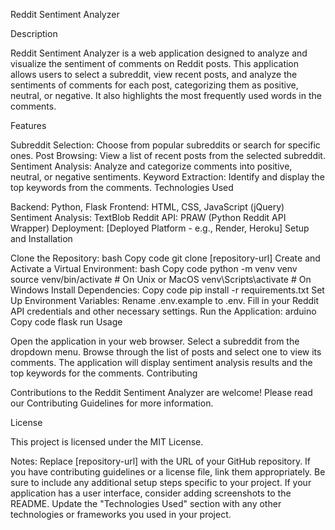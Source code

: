 Reddit Sentiment Analyzer

Description

Reddit Sentiment Analyzer is a web application designed to analyze and visualize the sentiment of comments on Reddit posts. This application allows users to select a subreddit, view recent posts, and analyze the sentiments of comments for each post, categorizing them as positive, neutral, or negative. It also highlights the most frequently used words in the comments.

Features

Subreddit Selection: Choose from popular subreddits or search for specific ones.
Post Browsing: View a list of recent posts from the selected subreddit.
Sentiment Analysis: Analyze and categorize comments into positive, neutral, or negative sentiments.
Keyword Extraction: Identify and display the top keywords from the comments.
Technologies Used

Backend: Python, Flask
Frontend: HTML, CSS, JavaScript (jQuery)
Sentiment Analysis: TextBlob
Reddit API: PRAW (Python Reddit API Wrapper)
Deployment: [Deployed Platform - e.g., Render, Heroku]
Setup and Installation

Clone the Repository:
bash
Copy code
git clone [repository-url]
Create and Activate a Virtual Environment:
bash
Copy code
python -m venv venv
source venv/bin/activate  # On Unix or MacOS
venv\Scripts\activate     # On Windows
Install Dependencies:
Copy code
pip install -r requirements.txt
Set Up Environment Variables:
Rename .env.example to .env.
Fill in your Reddit API credentials and other necessary settings.
Run the Application:
arduino
Copy code
flask run
Usage

Open the application in your web browser.
Select a subreddit from the dropdown menu.
Browse through the list of posts and select one to view its comments.
The application will display sentiment analysis results and the top keywords for the comments.
Contributing

Contributions to the Reddit Sentiment Analyzer are welcome! Please read our Contributing Guidelines for more information.

License

This project is licensed under the MIT License.

Notes:
Replace [repository-url] with the URL of your GitHub repository.
If you have contributing guidelines or a license file, link them appropriately.
Be sure to include any additional setup steps specific to your project.
If your application has a user interface, consider adding screenshots to the README.
Update the "Technologies Used" section with any other technologies or frameworks you used in your project.
